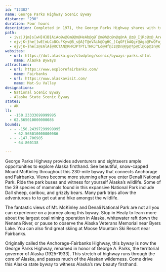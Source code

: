```yaml
---
id: "12302"
name: George Parks Highway Scenic Byway
distance: "230"
duration: Four hours
description: Completed in 1971, the George Parks Highway shares with travelers some of Alaska's most memorable and spectacular scenery. Access to Denali National Park and Preserve is via the Parks Highway.
path:
  - ivz|Jjm}s[wH}H}B}AiAc@w@Gm@@m@HeAb@g@`@m@h@c@n@q@nA_@z@_IjRc@x@_ArAw@|@iAv@i@VaAXqAHo@CaAO{@YkOgI{EyAiBa@}AY_DUwCGaA@_DFgFLcFN_CFwALwATuATkEpAi@RqBr@oBp@GBqC~@kBl@kDhAgA^_Cv@iANiC^{DR_EPyCLgEPyBD{AB}AImAUo@QyDuBw@q@m@e@yByCwBmDs@}AiDoIuBkF_EwJ_A{BeE_KyCiHgBiDiCoDcAqAmBcBaAs@kAu@eCcAqAYoBYyCIkC`@kCb@kDv@iE~@wDx@gE~@{EdAiCj@sTvEqKnBqIbCwZlL_Gb@sF_A}FoCyq@ie@{BeA}Ai@_Dg@cBOmFf@ac@tOmJtD}DhAgFr@oCPeLKeRa@aDTgEdA{BdAgb@~WeG`DiN`JsFbFqg@hp@wDbEsC~ByCzAsE~@qECuBWsCy@aFwCwm@q`@wGaGmH{IwDkGqCiF}K{X{HgPkb@yo@qA}BaBqEcA{E_AwFcDo[o@oDm@iCo@}BqJwS}AqC_BiCgDyDsCkBmDeBgL{EcCmBsBeCsBsDyAqDkG}Vil@scCe]wvA{EgSuDsNcBcFmCqHeQgb@sCuGmB}DuAoA}@gAoOw^eB{CmFuOwcA_xDgOauAuKci@_fAoyEwsAmwDcv@yvCwj@wuBce@ojBsUm_Ak^_oAwWqtAsN}m@{Nue@_b@gx@oSuOoO_OmUc`@q]ia@if@iOi`@sHmIoEaHmHqGsRyRiz@iDk_@o@}ZmCgRsDoMaGwGqc@as@aC{MI}N\iE~AeObB_XuAge@wBuYgHmnAsD_XuI_RqO{U_FiMaBeMeIuv@aOkiAqZ}aCgFkV{EqJkT_OmD{E{KqVqLa[mQug@sFeNeGoIiJgE_PuI}EyGkLyRoKmRkMgW{OwP_PcHsPuKcHiOmHqRqDmLiIkVgSu]oNkRqG_IkP_O_KsOkMmWsKwX{G_UiPuh@oT}s@aFuLcGeH{\kVoQ_KcN}D_ENySlDkCPoBu@iB_B{MsPeGaHuEyDgHQsOs@aJaB}As@kAkA}EoGwD{KcDeGkNkRwJyLiHkLcJaVwHoQkGyJsWsWcWi_@wTiYsJmGqBi@}GZeSnBwU^mCs@}TyM{Ea@{Ep@yXhB_G}AmFwDwJ{Jq\sUmAoCoA{IiCq^wDc_@kJcQkc@sc@oMkRyRyk@}h@mo@{IeGoNkPcYui@gEgCcFy@sEsB_D_DiMiTaJcPwWc`@eOiW{MmVmB}DoBsHqEqRgLgVeI_LiM_OePgPmn@qq@}DaFwGwNmH_b@mBuMcCcHaGkIkJkJuBiCcCcHkFkPgGoSoP}ZcFwDiCGmEFgIuBoEqBqFmHaCmGcD_Lwl@gjCwHkSoAmBiBqA}A[mAI}H|@oB?sAm@yAkCo@gB}AsFkQaq@yMs]uo@ylAmJeTqD{GeB]yFzBaBXwIs@qGyFeQuVwc@sy@{K{RcB_CkCcDgGiGkJ_K_IqL{DuHsSib@e\_r@er@ynB}[ai@_{@klD{Wer@}Uul@e]ur@sToi@i_@ih@}GaQgIuM}HsVkHsLqH}@iHpFcOze@aGfK_HbDeKyFwU}e@}Vyd@iOgc@{Seh@cU_h@iMmSkMuKuPmT_MkNqNaH_LkAkNpGwHm@kMgVyRy\cSma@qMcb@oWa{@q_@wpAiCuM{`@qdBcCeKiAsDiAiCsB}C_Qo\wGaPmIoa@m@gBcFkT}A_EiAiCiBcD}Sob@_ByFsBuI{Mgm@cDgLaFgNsEeI}EwReMu|@e_@ecBgHca@gI_l@aHwXaMwe@uGwU_GgYqGqf@}Gof@uGqb@ePatAmHme@}DqRgGmRaGoO{MmUsAeEmXqfDoAe^mAey@q@qMqB_OoE}Y}Lm_AsGgi@kHmm@_Eac@{@qEkGgTaGyIq\{l@e]}l@cReX}H}F_C{A{pA}l@sD}@aFWcFaAaIaDiCoAkFQgEPqBW{By@kQeIcP{G{]mh@oH}QeIm^kCwHoDiKkBmF{JcZyPai@}Tiz@sEsQyHgZmKia@iG{W}BgMiB{LeHuh@iAiGoAwEiBqDy@oAkCsByBq@wA?_AHoDdBwAbAgB~@qDjA{CVqFbAqJrLaNfYkJtPqFxMmHbFwH~BuN|B_MvAsFNmCnBgJ`LSN_@BsBY}HgFgHkCu\Z_c@{Ys@w@{DmBeFbAwCnByEJ}e@iNoRuIyq@g`AeDkAyJn@cGpAwBbA_EjCmLlEuCvAmDhB}BjAgDjB{EnBwCx@oCQiAa@u@s@{CmDsDmCoCgCkDgCkCw@{BNqCr@uE`CmInHsT~LeOfFeM~FiC|CoO~S}EzKoQvVmBxBsB~@iH?}PmJuKoGoF_EmC_CcM_HuDcC{CqBgBkAyAkAeG}DmW}LyBiBaL{CkGkCsRoEcMaDkGkAgIVqIr@gGHmGh@aHEyLyDsCiB}N{R_GkIaSo\iNcSeCwCoWe\cKkI}ByBiBuAmHeCoWiC{SmAkLe@{DAsGe@kGKkBXoAj@_CxAkCdCsErF}ErH{NbSi_@th@oTb]qCpFaGjOwFlTuBrJ{A`J{CrUyDl]wH`o@mBpKyArFoAvDqEnKuRzUyQjNaJt@{MeK{HaNo@}Dy@uDmC_NoAwDs@wCgJmTkDeFeFsG{IV{KrBaL~HcCdE}BjHwEnP_CtHyBxFyA|C{DlF}KpN{ExFiC~DiBbE}C~JiH~WaFvOo^rrAqOhj@_Jp\oFhMwDpFmFjE_JzK{SxVoJbK}IdIkMxOwC`DsCdCwG`JoC~B}BhAiD@{FgC}EsCcEkCcEiDaGqH}E{IoKsXIiAsAoD{AsD}@gBkAuBmAeAkAu@aA]_AKs@@o@LaBf@sBzAqA`Aw@h@eCjBw@l@mEjDiDdCqDjCqBzA}AhB{BtDaDjFqMtTqJlQy@dAmI|M}C`DqDzAoECoAWqIuEsAc@aE?iDhAwGr@mCw@iCiBiD\}CpAwCxCgHjOaJ`TcC|BcClAmFhA}DjAiWrSqFjAyCa@iCs@kIsDcEqAqCI_Df@kEtAcEa@sDuAyDu@}CV_Dx@qF~BaHxIoNx\ap@p\wOvHgAl@wBlBkBnBoMlSoAxBsAtCi@dB]dB_BnKcAlF_BrHeB`HcAhGsApKM`BWdGOpGNdo@C|CEbCUdEYvCcAdFw@tCm_@bfAcBdEyBzEmCzG_Od\{Od]cRtb@k\ht@iRtb@gL~VmDjHqFnHcAbA{BlBsErC_E|AcE|AmDtAsEdBwDvAgE`BcE~AmDtAsEfByElBiDp@wCH}Ek@cFaBmDiAsE}AaFeBeE{A}B]yD?g@@cEfAYH{DzByDfDqE|DuE`Ey@r@aCtBwCjCqE|DyE|DoEjDyEtDaDbCaBdAwAn@kA^oAVmANa@@eA?gAEmBUiDw@mBa@oDy@wEw@sAUuEQG?oD^_Bf@eDnBkAt@_Av@wA`BgAxAgE`HcCbEiChEqCvE}C`FeEbHiEnHkEpHaDrFeDxFeEfHaEbHyDtGeEhHaE~G{DzGiEjHu@nAwCvG{AfDsDnJgDtIy@vBgJlTen@p~Aw`@l~@aDbHkA|BqDfDeAn@kCZmKKgDr@kDhByCpCwO~OiR|Red@d`@iApAwG`JmE|HsBdEmFrNqWp{@yBnG}AvC_BhCmBjAyBf@kp@pEuC\gEhA_ZdNu`@dQeDr@oFU}KaCyo@aSua@yLeCEiBVwBtAoAvAgBhC{ArDwAlF_EjV_@fBiAlD{CfG_DfDiBp@sB`@gBMyHcD{E_C{J`BiHhHmXj^yHtEmf@pLe\fJw]vImw@zSkGv@mGO_C_@sWgGeBHsAVkBx@sBnAaCrC_A~Am@vAkArDmA|E_E|RyBxI{l@v{AoMtZan@deAoGlJgX|Xag@ps@yHbFmd@hAyHbD}HjFaGxLq@dCsBxDcMxYeM|Zm[lv@gDlGeD|DuDfD_Bl@gHlByo@dOqCxAcAp@cBzAk@j@sC|D}@rAeEdHqAvBgDzFmEnHwDhGyC~EcEzGuEtHiEfH_CtDqAlBqAtA}@v@cB|@aA^mB\eCAsBg@w@UwCcBqJuGsCs@{BKyARaBd@eAb@sDbCaI~DuMxDsDlByC`CaFjFsBbC{Zh[yCzDiApBqAjCkBvEmArDoJv]y@zBuBjFqBtDeBjCmhAhrAmEpEmEbDin@la@_E~BmD`BsC~@{v@~OaFbB{EjCqb@tWuL|HeD~@yATcBFkDA_qAcCaHKwN?ac@|@kDl@_KrC{BZsAA_B[_Cq@{BiByBuCyAaCkBuE{@uCgBeIw@oEm@eG_@{GwCe_A{@oV}Biu@WuIi@{PIqCg@kMKaFm@yJmA{Ly@mGk@cD}AuG}AmFkAcDyAoD_EyI}AmD}DmJiEsJoD_IuCsGe@eAkD}HqCkGkCcGaDkHcCwF]w@oCkGcByD}BeFuCsGmDmIcCcGuCaHyCiHaD{HaDuHqDuImAsCuDeJoDsIeEaKkCoGiEgKkEkKeCaGeDcIeE{J}BqF{CmH_BcEcEcJuCuGu@_BmD{HcEiJu@cBaBiEoBaGgBoGy@{CqCcL}@eEq@uDy@sFoBuMu@qHgAmK}AoOaBeP}AmOs@gHgAwKcBkPgBgQsA{MiBmQkBcRcBsQmOkgB_BiKiDgQ{Jo]yNsZeN}Rw]eh@w|Ai{B}~@mtAgFeImK}R{nAsjCsNeZmCcFuBkD_CaCyDoCgDwAmDg@kC@{E|@uDfB{HhGyEjEmFnGsKrP_BxBgA~@_CpAmDj@kCEktAmKkBEaADeB`@kAf@{AdAsAjAoKtMi@b@gBbAyB\qAEkK_CkBi@kBcAuC{Cm@_AeEaIiGyMy@kC{@gDi@oCk@iDy@iIsAeOy@aGk@eCy@cDuAkDeCyDm@m@oBmAcBk@yIqAmFeAyAc@iDiA_FqCqEgD}ByBqEkFaC}CgLsPyDyEoDoDkDqCaC{AqDmBop@cUoBc@wAOwAAcCLwAV{DtAmRhI_TtIyDhB_CtAyDvCaErDiPxQgBxBsCjE{EbKqCvGkVnj@sCvEkBvBaBnAyBz@yAZqBD}ZeC{B?gAPmBx@}@l@gDtCyBlDYp@aFxMgM~]eE|KoB|DsBtCeCvCgCxBsEpBap@tO{FpAeDb@_DH}HOynAmUaG{@gDKmBVeDx@_Bv@aD`CyAvA{BzCcCnEiBdEeAnCmMzb@gGrT_ApEu@nEwAzKk@bGUxDkA~Ue@bHm@vFs@~DsA`F_B~DkCtDaDvBmAZqAJgBUgb@iKqF{BumAcx@_EkB_Dg@yCEiBTyBh@ir@nXyBb@_CHeAKiEkB}B_CuG_KmDoE_BaBmA{@mDeByCu@{Nw@uYy@uDd@gCx@w@b@mDtCoAtAw^rg@eK~NoE`HmChFsChGq`@h_AkBbD{BzCmBhBgCdBkD~AmCZmLGyS@kCImMHgIKcHHkA^qEzBcBxAwAzAsDzCcEhDsEvD{DbDgEnDwE`EgA~@oCjCcAx@_Ax@c@f@s@tAs@`Ba@fAk@rBu@fDc@bDMvA[lEw@|M]jF]nCY|A[zAe@hBk@`Bk@rAa@t@a@p@}@dAaAt@gDzBoBpAmAl@wBj@cCFqECyECmBCeEAaEAsECgEAuEAcEE}BAkCA{ECaCCgECgDCeCCeDa@gAU_Bs@uA}@_BsAyEuE}AyAgDoD}@aAyAyAqEsE{E{E}C}CyCyCu@y@uBuCs@iAk@cAyAaD}@yB[}@q@mBm@yBw@oDu@uDy@wEe@qDYsBg@{EsAcOUyB}@kKm@uFe@oD{@yEScAaAoE[iAaBmF}A_EsH}PgEiKeS{c@gPm_@sDwHaBuCsCuDwAuAgBaB}V_SeEqDaCeCmCaDuFqImHyNmD}JgDuKwBiIoBsJqBeLeEqY_Z_yBsIcp@aBmL{EuWyFkTaKq\ml@gsB}\sjAwJg[oL{a@mGgT{Kw`@iCwHiJo\_GgRqMce@qAsHo@}FWgDa@eI[uIc@aJi@cGuHil@}Kay@i@}CaAuEqBgHqLm_@c@iBa@yDOqCEmC?gBHkCNaDv@kL^}FJwCAsCEoDQaEgAeKkC}Xm@sJ]kJm@gL[sDy@sFuJmf@qCaMoV}aA_AaDsCmLqF}R_IaTmBmHqAsHgDsUkAsJsCsR_C}J}DmNkJw[}CcL}BoK_AyFgEc[uBaMkAgE_GaQgB{FgAuEw@wDgAcHsGih@{AmNc@wF[kGQeHEgID_HJsFtAuWxAiUnAoOfAuItEkXxDwRp@aCzA{CjFmHtAeCp@yB~@qFd@oG@}CGaDYaFqAkI_BeNQkCGeEB}B`@uHv@kHh@}GVaGDsFIoDOsDWeCg@wDq@gDo@eCqDeK{JcXaDeKy@mD_AyHSaDQkEK}EByEl@{O^sF`BkZlAmN~@mFrHuSzAmHv@qHRiDDuC?wCEoCYcGSoB_@uCyKwl@gAqHm@uG_@qGy@w^KwDQgDoCab@eEsk@SgFKoGAaDDcDXkJ~Aw`@FoE@{EG_IK{CSkEgFsi@mAwLmLclAu@_HqBeLsAeGu@yCaByE}AyDcE}IoAeD_AcDw@eEwB_MsAeJcAmK]mF[wGg@qJa@iKMwCQ}DEuAAkB?sCJoEd@qLFgCDkEEqDOuDe@qF{A_RoBeVw@qJQuCI}BGuCAiDDsBXgFX{CZiCd@cCXgAhC_JfBoFdCeIb@kB`AqFZ_DPgCL_FBaDC{BGgBW{EW{BYsBYaBo@oCgCgIqCeI}A{EaDyJ}@mCYkAy@_D_@{BUyBSeCKcBI_CE{AA_BFmEDuBJgBJ{ALkAZwBTsADGVsAd@gBb@{AnB}DlEqHvEmHpE_HjC{E~@cBf@oAzAgFj@mDVaBZoCRaCNgCHiBDmCBcDG{IOyXMkPEwECuJ?wIB{ED_ENoJHeDLoERyEtAsXpAkWPsDLaEBcD?uAC{CIuBGcAQwB[kCa@eCe@aCqCaMuEuTsEoTuEsTqDaQaCyKq@{CaA{CeAyCsA{CgAeBy@eAiAeAmA{@y@a@gAc@yCe@{Cy@eBq@u@c@m@e@}@u@eB_CcAeBs@yAm@yA{@eCk@oBo@aCo@aDY_Bc@cDaCiTiOsrA_H}m@aIyq@gC_QeA_FkA{DyA{DgCqEkXud@{BgDwAeB_EyCuDaBmEgAeDiAeBkAaBmBmCeEqAqCiBmF_BcIg@{Cw@gHe@sHQkGUcQMkGWgEk@iFo@kE}@wDq@_CsAaDgAmBiW}^mCqFy@gC{AiGq@mDuMibAuJ{u@WaC[uGKkE@uEV_QEaGY_Ga@kEq@oE_\}fBgCiO_Jyt@_@aEMyBEwF?il@D}INeGNeBXcDdBaJrAmDvHiMj@kAfB{Er@iDb@eCXoCTuG?qDG}Es@sJYeCg@uCmXobAqGkVcA}D{@aFc@{Ca@{DkB_`@SaDS_CaGc_@k@qFSuDGiKCoGKeEOoCUmBg@mDoA_Ge@wA}AyCiL}MeAaBmAqC{@kC_HwWoGqWiB{GmC}HiBcEc^qt@sAuCaEcNkBcI_B{KuAiMw@sM]cJSqKS{\SiMk@kMs@uKoAkLeBsLsIij@yByNgBuMkAaH_AiIy@cKe@oJMoEKsL?iGRaLp@cOj@iOlAyU`Bq^PoF@wFMwES{CoCwT]qCYiES}E?}DJiF`@iGnH_m@\gEL_HGqEIkCUgDc@mD_@iCa@iB_AeDeBcF}CgJiBkGsCaOi@uD}Eq^oDqVyHmk@_CkPmGef@c@mHeAiY[{Ga@oE]sB}@eEsAgE}AgCkBaCoBwBeCsDg@iA_BkEoIi]e@aBad@}hBsEqR}AuIs@{G{@kM_JmiBmCil@m@_I_@kDsA}IqBuIaBgF_AmBqBcDiCuCmMeIaNsFaNuGmA_A_C_C}AcCiXuf@kDiHoDuGqCqCiE_C}GkBaJA{GJ{CWsCeBaDmDkEoOuAqIi@iEYcIG_GFgIP}DfB_\VmHZyKRgVa@wbBQmYUaVQaH_AiYuAcOiB{U_BkP{@}GsAkJgDwQcAmEuC}KmDyK}AgE{CsHsBiE{BoEmGaNqAmDaDsLyAsH_AiGYiCw@}Ig@gJW_IMqNSm|@QyLYoIGaBm@kGkHgc@u@uGk@qKMuEEeE?iEJcHLcEl@iI|@mHhAkG|AsFn@mB~@sBx@wApAkBREdFmF`CkCrCqDxd@_p@xBiDxAcC~A}CzD{IlEwLrD_M`CkLxL{n@fEuS~CqPr@cDxAoE`BmDxKoQ
  - ejvjK~}he[]wE[mLCaBCuFKyv@B_s@A}T@eVAik@DgHC_]CqOF{bAQgr@Aga@FwQFuj@Aqd@E{MY_\EsPEoaADmDL}EHoAr@{IPaFNmP\cMfAg]XcFx@qIdCsS
  - ejvjK~}he[z@sAlA{@RCTAN@RHRJPTPTLTHRJ^Ld@Hf@Jz@Dn@@p@?p@Cl@Gp@In@K`@Sh@Ub@_@VYHWAWM]_@QYU{@Oq@Ka@Uo@]}CSoC
websites:
  - url: https://dot.alaska.gov/stwdplng/scenic/byways-parks.shtml
    name: Alaska Byways
attractions:
  - url: https://www.explorefairbanks.com/
    name: Fairbanks
  - url: https://www.alaskavisit.com/
    name: Mat-Su Valley
designations:
  - National Scenic Byway
  - Alaska State Scenic Byway
states:
  - AK
ll:
  - -150.23333699999995
  - 62.565010000000086
bounds:
  - - -150.24397299999995
    - 62.565010000000086
  - - -147.706985
    - 64.860138

---
```


George Parks Highway provides adventurers and sightseers ample opportunities to explore Alaska firsthand. See beautiful, snow-capped Mount McKinley throughout this 230-mile byway that connects Anchorage and Fairbanks. Views become more stunning after you enter Denali National Park. Ride the park buses and witness for yourself Alaska’s wildlife. Some of the 39 species of mammals found in this expansive National Park include Dall sheep, caribou, and grizzly bears. Many park trips allow the adventurous to to get out and hike amongst the wildlife.

The fantastic views of Mt. McKinley and Denali National Park are not all you can experience on a journey along this byway. Stop in Healy to learn more about the largest coal mining operation in Alaska, whitewater raft down the Nenana River, or pause to observe the Alaska Veterans Memorial near Byers Lake. You can also find great skiing at Moose Mountain Ski Resort near Fairbanks.

Originally called the Anchorage-Fairbanks Highway, this byway is now the George Parks Highway, renamed in honor of George A. Parks, the territorial governor of Alaska (1925-1933). This stretch of highway runs through the core of Alaska, and passes much of the Alaskan wilderness. Come drive this Alaska state byway to witness Alaska’s raw beauty firsthand.
